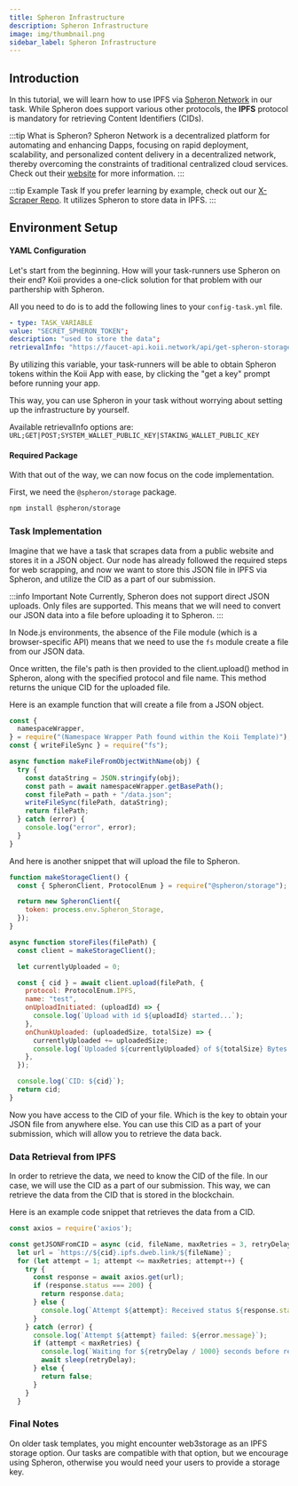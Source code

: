 ```yaml
---
title: Spheron Infrastructure
description: Spheron Infrastructure
image: img/thumbnail.png
sidebar_label: Spheron Infrastructure
---
```


## Introduction

In this tutorial, we will learn how to use IPFS via <a href="https://spheron.network/" target="_blank">Spheron Network</a> in our task. While Spheron does support various other protocols, the **IPFS** protocol is mandatory for retrieving Content Identifiers (CIDs).

:::tip What is Spheron?
Spheron Network is a decentralized platform for automating and enhancing Dapps, focusing on rapid deployment, scalability, and personalized content delivery in a decentralized network, thereby overcoming the constraints of traditional centralized cloud services​. Check out their [website](https://spheron.network/) for more information.
:::

:::tip Example Task
If you prefer learning by example, check out our [X-Scraper Repo](https://github.com/koii-network/X-scraper). It utilizes Spheron to store data in IPFS.
:::

## Environment Setup

#### YAML Configuration

Let's start from the beginning. How will your task-runners use Spheron on their end? Koii provides a one-click solution for that problem with our parthership with Spheron.

All you need to do is to add the following lines to your `config-task.yml` file.

```yaml
- type: TASK_VARIABLE
value: "SECRET_SPHERON_TOKEN";
description: "used to store the data";
retrievalInfo: "https://faucet-api.koii.network/api/get-spheron-storage-key;GET;SYSTEM_WALLET_PUBLIC_KEY";
```

By utilizing this variable, your task-runners will be able to obtain Spheron tokens within the Koii App with ease, by clicking the "get a key" prompt before running your app.

This way, you can use Spheron in your task without worrying about setting up the infrastructure by yourself.

Available retrievalInfo options are:
`URL;GET|POST;SYSTEM_WALLET_PUBLIC_KEY|STAKING_WALLET_PUBLIC_KEY`

#### Required Package

With that out of the way, we can now focus on the code implementation.

First, we need the `@spheron/storage` package.

```bash
npm install @spheron/storage
```

### Task Implementation

Imagine that we have a task that scrapes data from a public website and stores it in a JSON object. Our node has already followed the required steps for web scrapping, and now we want to store this JSON file in IPFS via Spheron, and utilize the CID as a part of our submission.

:::info Important Note
Currently, Spheron does not support direct JSON uploads. Only files are supported. This means that we will need to convert our JSON data into a file before uploading it to Spheron.
:::

In Node.js environments, the absence of the File module (which is a browser-specific API) means that we need to use the `fs` module create a file from our JSON data.

Once written, the file's path is then provided to the client.upload() method in Spheron, along with the specified protocol and file name. This method returns the unique CID for the uploaded file.

Here is an example function that will create a file from a JSON object.

```javascript
const {
  namespaceWrapper,
} = require("(Namespace Wrapper Path found within the Koii Template)");
const { writeFileSync } = require("fs");

async function makeFileFromObjectWithName(obj) {
  try {
    const dataString = JSON.stringify(obj);
    const path = await namespaceWrapper.getBasePath();
    const filePath = path + "/data.json";
    writeFileSync(filePath, dataString);
    return filePath;
  } catch (error) {
    console.log("error", error);
  }
}
```

And here is another snippet that will upload the file to Spheron.

```javascript
function makeStorageClient() {
  const { SpheronClient, ProtocolEnum } = require("@spheron/storage");

  return new SpheronClient({
    token: process.env.Spheron_Storage,
  });
}

async function storeFiles(filePath) {
  const client = makeStorageClient();

  let currentlyUploaded = 0;

  const { cid } = await client.upload(filePath, {
    protocol: ProtocolEnum.IPFS,
    name: "test",
    onUploadInitiated: (uploadId) => {
      console.log(`Upload with id ${uploadId} started...`);
    },
    onChunkUploaded: (uploadedSize, totalSize) => {
      currentlyUploaded += uploadedSize;
      console.log(`Uploaded ${currentlyUploaded} of ${totalSize} Bytes.`);
    },
  });

  console.log(`CID: ${cid}`);
  return cid;
}
```

Now you have access to the CID of your file. Which is the key to obtain your JSON file from anywhere else. You can use this CID as a part of your submission, which will allow you to retrieve the data back.

### Data Retrieval from IPFS

In order to retrieve the data, we need to know the CID of the file. In our case, we will use the CID as a part of our submission. This way, we can retrieve the data from the CID that is stored in the blockchain.

Here is an example code snippet that retrieves the data from a CID.

```javascript
const axios = require('axios');

const getJSONFromCID = async (cid, fileName, maxRetries = 3, retryDelay = 3000) => {
  let url = `https://${cid}.ipfs.dweb.link/${fileName}`;
  for (let attempt = 1; attempt <= maxRetries; attempt++) {
    try {
      const response = await axios.get(url);
      if (response.status === 200) {
        return response.data;
      } else {
        console.log(`Attempt ${attempt}: Received status ${response.status}`);
      }
    } catch (error) {
      console.log(`Attempt ${attempt} failed: ${error.message}`);
      if (attempt < maxRetries) {
        console.log(`Waiting for ${retryDelay / 1000} seconds before retrying...`);
        await sleep(retryDelay);
      } else {
        return false;
      }
    }
  }
```

### Final Notes

On older task templates, you might encounter web3storage as an IPFS storage option. Our tasks are compatible with that option, but we encourage using Spheron, otherwise you would need your users to provide a storage key.
